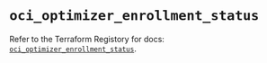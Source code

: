 # `oci_optimizer_enrollment_status`

Refer to the Terraform Registory for docs: [`oci_optimizer_enrollment_status`](https://registry.terraform.io/providers/oracle/oci/6.18.0/docs/resources/optimizer_enrollment_status).
